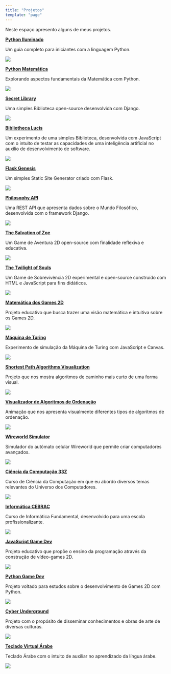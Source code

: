 ```yaml
---
title: "Projetos"
template: "page"
---
```


Neste espaço apresento alguns de meus projetos.

<b><a href="https://github.com/the-akira/Python-Iluminado">Python Iluminado</a></b>

Um guia completo para iniciantes com a linguagem Python.

<a href="https://github.com/the-akira/Python-Iluminado"><img src="https://raw.githubusercontent.com/the-akira/akirablog/master/static/projects/pythoniluminado.png" /></a>

<b><a href="https://github.com/the-akira/Python-Matematica">Python Matemática</a></b>

Explorando aspectos fundamentais da Matemática com Python.

<a href="https://github.com/the-akira/Python-Matematica"><img src="https://raw.githubusercontent.com/the-akira/akirablog/master/static/projects/pythonmatematica.png" /></a>

<b><a href="https://thesecretlibrary.pythonanywhere.com/">Secret Library</a></b>

Uma simples Biblioteca open-source desenvolvida com Django.

<a href="https://thesecretlibrary.pythonanywhere.com/"><img src="https://raw.githubusercontent.com/the-akira/akirablog/master/static/projects/secretlibrary.png" /></a>

<b><a href="https://bibliothecalucis.netlify.app/">Bibliotheca Lucis</a></b>

Um experimento de uma simples Biblioteca, desenvolvida com JavaScript com o intuito de testar as capacidades de uma inteligência artificial no auxílio de desenvolvimento de software.

<a href="https://bibliothecalucis.netlify.app/"><img src="https://raw.githubusercontent.com/the-akira/akirablog/master/static/projects/bibliothecalucis.png" /></a>

<b><a href="https://github.com/the-akira/Flask-Genesis">Flask Genesis</a></b>

Um simples Static Site Generator criado com Flask.

<a href="https://github.com/the-akira/Flask-Genesis"><img src="https://raw.githubusercontent.com/the-akira/akirablog/master/static/projects/flaskgenesis.png" /></a>

<b><a href="https://philosophyapi.pythonanywhere.com/">Philosophy API</a></b>

Uma REST API que apresenta dados sobre o Mundo Filosófico, desenvolvida com o framework Django.

<a href="https://philosophyapi.pythonanywhere.com/"><img src="https://raw.githubusercontent.com/the-akira/akirablog/master/static/projects/philosophyapi.png" /></a>

<b><a href="https://thesalvationofzoe.netlify.app/">The Salvation of Zoe</a></b>

Um Game de Aventura 2D open-source com finalidade reflexiva e educativa.

<a href="https://thesalvationofzoe.netlify.app/"><img src="https://raw.githubusercontent.com/the-akira/akirablog/master/static/projects/zoe.png" /></a>

<b><a href="https://thetwilightofsouls.netlify.app/">The Twilight of Souls</a></b>

Um Game de Sobrevivência 2D experimental e open-source construído com HTML e JavaScript para fins didáticos.

<a href="https://thetwilightofsouls.netlify.app/"><img src="https://raw.githubusercontent.com/the-akira/akirablog/master/static/projects/twilight.png" /></a>

<b><a href="https://2dgamemath.netlify.app/">Matemática dos Games 2D</a></b>

Projeto educativo que busca trazer uma visão matemática e intuitiva sobre os Games 2D.

<a href="https://2dgamemath.netlify.app/"><img src="https://raw.githubusercontent.com/the-akira/akirablog/master/static/projects/2dgamemath.png" /></a>

<b><a href="https://turingmachinesimulation.netlify.app/">Máquina de Turing</a></b>

Experimento de simulação da Máquina de Turing com JavaScript e Canvas.

<a href="https://turingmachinesimulation.netlify.app/"><img src="https://raw.githubusercontent.com/the-akira/akirablog/master/static/projects/turingmachine.png" /></a>

<b><a href="https://shortestpathalgorithms.netlify.app/">Shortest Path Algorithms Visualization</a></b>

Projeto que nos mostra algoritmos de caminho mais curto de uma forma visual.

<a href="https://shortestpathalgorithms.netlify.app/"><img src="https://raw.githubusercontent.com/the-akira/akirablog/master/static/projects/shortestpathalgorithms.png" /></a>

<b><a href="https://sortingalgorithmsvisualization.netlify.app/">Visualizador de Algoritmos de Ordenação</a></b>

Animação que nos apresenta visualmente diferentes tipos de algoritmos de ordenação.

<a href="https://sortingalgorithmsvisualization.netlify.app/"><img src="https://raw.githubusercontent.com/the-akira/akirablog/master/static/projects/sortingalgorithms.png" /></a>

<b><a href="https://wireworldsimulator.netlify.app/">Wireworld Simulator</a></b>

Simulador do autômato celular Wireworld que permite criar computadores avançados.

<a href="https://wireworldsimulator.netlify.app/"><img src="https://raw.githubusercontent.com/the-akira/akirablog/master/static/projects/wireworld.png" /></a>

<b><a href="https://cc33z.pythonanywhere.com/">Ciência da Computação 33Z</a></b>

Curso de Ciência da Computação em que eu abordo diversos temas relevantes do Universo dos Computadores.

<a href="https://cc33z.pythonanywhere.com/"><img src="https://raw.githubusercontent.com/the-akira/akirablog/master/static/projects/cc33z.png" /></a>

<b><a href="https://informaticacebrac.netlify.app/">Informática CEBRAC</a></b>

Curso de Informática Fundamental, desenvolvido para uma escola profissionalizante.

<a href="https://informaticacebrac.netlify.app/"><img src="https://raw.githubusercontent.com/the-akira/akirablog/master/static/projects/informatics.png" /></a>

<b><a href="https://javascriptgamedev.netlify.app/">JavaScript Game Dev</a></b>

Projeto educativo que propõe o ensino da programação através da construção de vídeo-games 2D.

<a href="https://javascriptgamedev.netlify.app/"><img src="https://raw.githubusercontent.com/the-akira/JavaScriptGameDev/master/Avatar.png" /></a>

<b><a href="https://github.com/the-akira/PyGameDev">Python Game Dev</a></b>

Projeto voltado para estudos sobre o desenvolvimento de Games 2D com Python.

<a href="https://github.com/the-akira/PyGameDev"><img src="https://raw.githubusercontent.com/the-akira/PyGameDev/master/Images/avatar.jpg" /></a>

<b><a href="https://cyberunderground.netlify.app/">Cyber Underground</a></b>

Projeto com o propósito de disseminar conhecimentos e obras de arte de diversas culturas.

<a href="https://cyberunderground.netlify.app/"><img src="https://raw.githubusercontent.com/the-akira/akirablog/master/static/projects/cyberunderground.png" /></a>


<b><a href="https://arabickeyboard.netlify.app/">Teclado Virtual Árabe</a></b>

Teclado Árabe com o intuito de auxiliar no aprendizado da língua árabe.

<a href="https://arabickeyboard.netlify.app/"><img src="https://raw.githubusercontent.com/the-akira/akirablog/master/static/projects/arabic.png" /></a>
